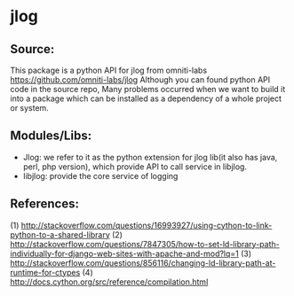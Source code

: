# jlog
## Source:
This package is a python API for jlog from omniti-labs https://github.com/omniti-labs/jlog
Although you can found python API code in the source repo, Many problems occurred when we want to build it into a package which can be installed as a dependency of a whole project or system.

## Modules/Libs:
* Jlog: we refer to it as the python extension for jlog lib(it also has java, perl, php version), which provide API to call service in libjlog.
* libjlog: provide the core service of logging

## References:
(1) http://stackoverflow.com/questions/16993927/using-cython-to-link-python-to-a-shared-library
(2) http://stackoverflow.com/questions/7847305/how-to-set-ld-library-path-individually-for-django-web-sites-with-apache-and-mod?lq=1
(3) http://stackoverflow.com/questions/856116/changing-ld-library-path-at-runtime-for-ctypes
(4) http://docs.cython.org/src/reference/compilation.html

